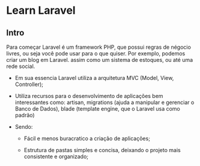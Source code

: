 # Learn Laravel


## Intro

Para começar Laravel é um framework PHP, que possui regras de négocio livres, ou seja você pode usar para o que quiser. Por exemplo, podemos criar um blog em Laravel. assim como um sistema de estoques, ou até uma rede social.

- Em sua essencia Laravel utiliza a arquitetura MVC (Model, View, Controller);

- Utiliza recursos para o desenvolvimento de aplicações bem interessantes como: artisan, migrations (ajuda a manipular e gerenciar o Banco de Dados), blade (template engine, que o Laravel usa como padrão)

- Sendo:
  
  + Fácil e menos buracratico a criação de aplicações;

  + Estrutura de pastas simples e concisa, deixando o projeto mais consistente e organizado;
